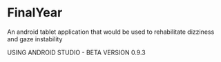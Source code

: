 FinalYear
=========

An android tablet application that would be used to rehabilitate dizziness and gaze instability

USING ANDROID STUDIO - BETA VERSION 0.9.3
